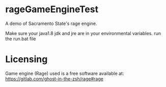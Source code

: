# rageGameEngineTest
A demo of Sacramento State's rage engine.

Make sure your java1.8 jdk and jre are in your environmental variables.
run the run.bat file

# Licensing

Game engine (Rage) used is a free software available at: https://gitlab.com/ghost-in-the-zsh/rage#rage
